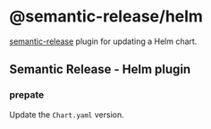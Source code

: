 # @semantic-release/helm

[semantic-release](https://github.com/semantic-release/semantic-release) plugin for updating a Helm chart.

## Semantic Release - Helm plugin

### prepate

Update the `Chart.yaml` version.
